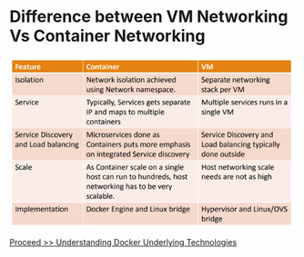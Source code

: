 # Difference between VM Networking Vs Container Networking


 ![Component View](https://github.com/collabnix/dockerlabs/blob/master/beginners/docker-networking-vs-vm-network.png)

[Proceed >> Understanding Docker Underlying Technologies](https://github.com/collabnix/dockerlabs/blob/master/beginners/understanding-docker-underlying-technology/README.md)
